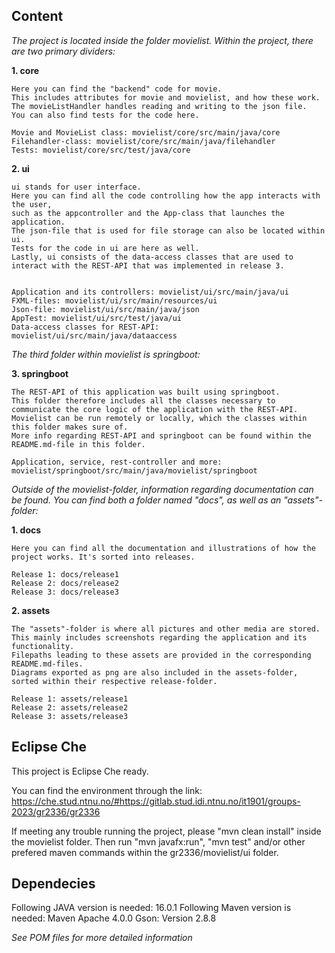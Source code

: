## Content

_The project is located inside the folder movielist. Within the project, there are two primary dividers:_

**1. core**

    Here you can find the "backend" code for movie. 
    This includes attributes for movie and movielist, and how these work. 
    The movieListHandler handles reading and writing to the json file. 
    You can also find tests for the code here.

    Movie and MovieList class: movielist/core/src/main/java/core
    Filehandler-class: movielist/core/src/main/java/filehandler
    Tests: movielist/core/src/test/java/core

**2. ui**

    ui stands for user interface. 
    Here you can find all the code controlling how the app interacts with the user, 
    such as the appcontroller and the App-class that launches the application. 
    The json-file that is used for file storage can also be located within ui. 
    Tests for the code in ui are here as well. 
    Lastly, ui consists of the data-access classes that are used to interact with the REST-API that was implemented in release 3.


    Application and its controllers: movielist/ui/src/main/java/ui
    FXML-files: movielist/ui/src/main/resources/ui
    Json-file: movielist/ui/src/main/java/json
    AppTest: movielist/ui/src/test/java/ui
    Data-access classes for REST-API:  movielist/ui/src/main/java/dataaccess


_The third folder within movielist is springboot:_

**3. springboot**

    The REST-API of this application was built using springboot. 
    This folder therefore includes all the classes necessary to communicate the core logic of the application with the REST-API.
    Movielist can be run remotely or locally, which the classes within this folder makes sure of. 
    More info regarding REST-API and springboot can be found within the README.md-file in this folder.

    Application, service, rest-controller and more: movielist/springboot/src/main/java/movielist/springboot

_Outside of the movielist-folder, information regarding documentation can be found. You can find both a folder named "docs", as well as an "assets"-folder:_

**1. docs**

    Here you can find all the documentation and illustrations of how the project works. It's sorted into releases.

    Release 1: docs/release1
    Release 2: docs/release2
    Release 3: docs/release3

**2. assets**

    The "assets"-folder is where all pictures and other media are stored. 
    This mainly includes screenshots regarding the application and its functionality. 
    Filepaths leading to these assets are provided in the corresponding README.md-files. 
    Diagrams exported as png are also included in the assets-folder, sorted within their respective release-folder.

    Release 1: assets/release1
    Release 2: assets/release2
    Release 3: assets/release3

## Eclipse Che
This project is Eclipse Che ready. 

You can find the environment through the link: 
https://che.stud.ntnu.no/#https://gitlab.stud.idi.ntnu.no/it1901/groups-2023/gr2336/gr2336

If meeting any trouble running the project, please "mvn clean install" inside the movielist folder. 
Then run "mvn javafx:run", "mvn test" and/or other prefered maven commands within the gr2336/movielist/ui folder.

## Dependecies
Following JAVA version is needed: 16.0.1
Following Maven version is needed: Maven Apache 4.0.0
Gson: Version 2.8.8

*See POM files for more detailed information*